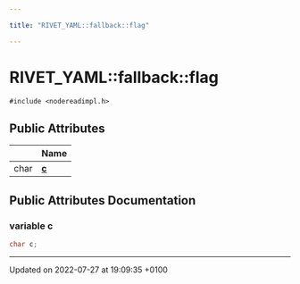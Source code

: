 ```yaml
---

title: "RIVET_YAML::fallback::flag"

---
```


# RIVET_YAML::fallback::flag






`#include <nodereadimpl.h>`

## Public Attributes

|                | Name           |
| -------------- | -------------- |
| char | **[c](http://example.org/classes/structrivet__yaml_1_1fallback_1_1flag/#variable-c)**  |

## Public Attributes Documentation

### variable c

```cpp
char c;
```


-------------------------------

Updated on 2022-07-27 at 19:09:35 +0100